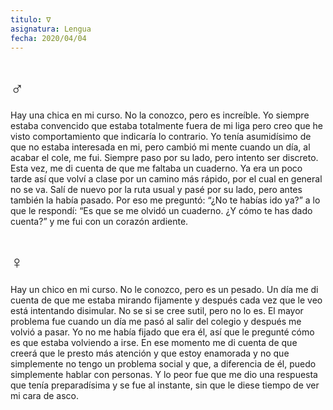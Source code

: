 ```yaml
---
titulo: ∇
asignatura: Lengua
fecha: 2020/04/04
---
```


<!-- %%[^1]%%

[^1]: [Divergencia \(matemática\)](https://es.wikipedia.org/wiki/Divergencia_(matem%C3%A1tica)) -->
  
# ♂

Hay una chica en mi curso. No la conozco, pero es increíble. Yo siempre estaba convencido que estaba totalmente fuera de mi liga pero creo que he visto comportamiento que indicaría lo contrario. Yo tenía asumidísimo de que no estaba interesada en mi, pero cambió mi mente cuando un día, al acabar el cole, me fui. Siempre paso por su lado, pero intento ser discreto. Esta vez, me di cuenta de que me faltaba un cuaderno. Ya era un poco tarde así que volví a clase por un camino más rápido, por el cual en general no se va. Salí de nuevo por la ruta usual y pasé por su lado, pero antes también la había pasado. Por eso me preguntó: “¿No te habías ido ya?” a lo que le respondí: “Es que se me olvidó un cuaderno. ¿Y cómo te has dado cuenta?” y me fui con un corazón ardiente.

# ♀

Hay un chico en mi curso. No le conozco, pero es un pesado. Un día me di cuenta de que me estaba mirando fijamente y después cada vez que le veo está intentando disimular. No se si se cree sutil, pero no lo es. El mayor problema fue cuando un día me pasó al salir del colegio y después me volvió a pasar. Yo no me había fijado que era él, así que le pregunté cómo es que estaba volviendo a irse. En ese momento me di cuenta de que creerá que le presto más atención y que estoy enamorada y no que simplemente no tengo un problema social y que, a diferencia de él, puedo simplemente hablar con personas. Y lo peor fue que me dio una respuesta que tenía preparadísima y se fue al instante, sin que le diese tiempo de ver mi cara de asco.